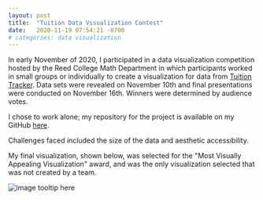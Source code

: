 ```yaml
---
layout: post
title:  "Tuition Data Visualization Contest"
date:   2020-11-19 07:54:21 -0700
# categories: data visualization
---
```


In early November of 2020, I participated in a data visualization competition hosted by the Reed College Math Department in which participants worked in small groups or individually to create a visualization for data from [Tuition Tracker](https://www.tuitiontracker.org/). Data sets were revealed on November 10th and final presentations were conducted on November 16th. Winners were determined by audience votes.

I chose to work alone; my repository for the project is available on my GitHub [here](https://github.com/gmcginnis/dataVizContest2020).

Challenges faced included the size of the data and aesthetic accessibility.

My final visualization, shown below, was selected for the "Most Visually Appealing Visualization" award, and was the only visualization selected that was not created by a team.

![image tooltip here](/assets/visualization/2020-11-tuition.png)